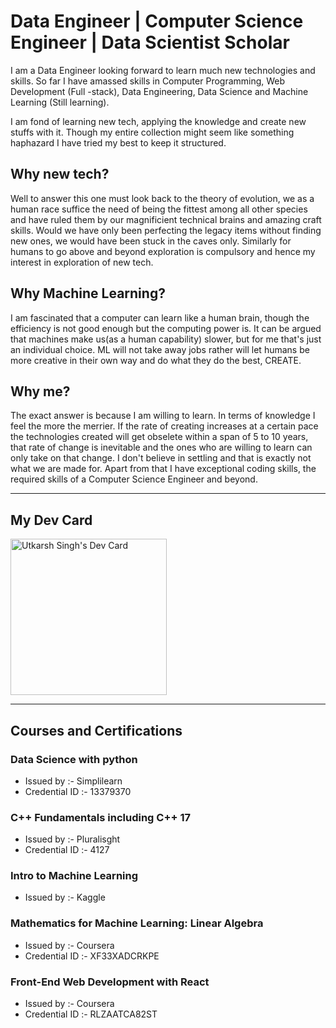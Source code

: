 # Data Engineer | Computer Science Engineer | Data Scientist Scholar

I am a Data Engineer looking forward to learn much new technologies and skills. So far I have amassed skills in Computer Programming, Web Development (Full -stack), Data Engineering, Data Science and Machine Learning (Still learning).

I am fond of learning new tech, applying the knowledge and create new stuffs with it. Though my entire collection might seem like something haphazard I have tried my best to keep it structured.

## Why new tech?

Well to answer this one must look back to the theory of evolution, we as a human race suffice the need of being the fittest among all other species and have ruled them by our magnificient technical brains and amazing craft skills. Would we have only been perfecting the legacy items without finding new ones, we would have been stuck in the caves only. Similarly for humans to go above and beyond exploration is compulsory and hence my interest in exploration of new tech.

## Why Machine Learning?

I am fascinated that a computer can learn like a human brain, though the efficiency is not good enough but the computing power is. It can be argued that machines make us(as a human capability) slower, but for me that's just an individual choice. ML will not take away jobs rather will let humans be more creative in their own way and do what they do the best, CREATE.

## Why me?

The exact answer is because I am willing to learn. In terms of knowledge I feel the more the merrier. If the rate of creating increases at a certain pace the technologies created will get obselete within a span of 5 to 10 years, that rate of change is inevitable and the ones who are willing to learn can only take on that change. I don't believe in settling and that is exactly not what we are made for.
Apart from that I have exceptional coding skills, the required skills of a Computer Science Engineer and beyond.

---

## My Dev Card 
<a href="https://app.daily.dev/eternalAbyss"><img src="https://api.daily.dev/devcards/320b54469cd2482d9f4bfe8758cc6fc3.png?r=xsi" width="250" alt="Utkarsh Singh's Dev Card"/></a>

---

## Courses and Certifications

### Data Science with python

* Issued by :- Simplilearn
* Credential ID :- 13379370

### C++ Fundamentals including C++ 17

* Issued by :- Pluralisght
* Credential ID :- 4127

### Intro to Machine Learning

* Issued by :- Kaggle

### Mathematics for Machine Learning: Linear Algebra

* Issued by :- Coursera
* Credential ID :- XF33XADCRKPE

### Front-End Web Development with React

* Issued by :- Coursera
* Credential ID :- RLZAATCA82ST
